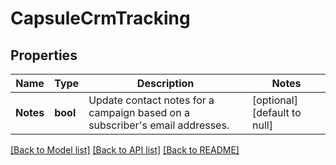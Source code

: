 # CapsuleCrmTracking

## Properties
Name | Type | Description | Notes
------------ | ------------- | ------------- | -------------
**Notes** | **bool** | Update contact notes for a campaign based on a subscriber&#39;s email addresses. | [optional] [default to null]

[[Back to Model list]](../README.md#documentation-for-models) [[Back to API list]](../README.md#documentation-for-api-endpoints) [[Back to README]](../README.md)


